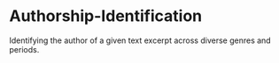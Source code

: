 # Authorship-Identification
Identifying the author of a given text excerpt across diverse genres and periods.
